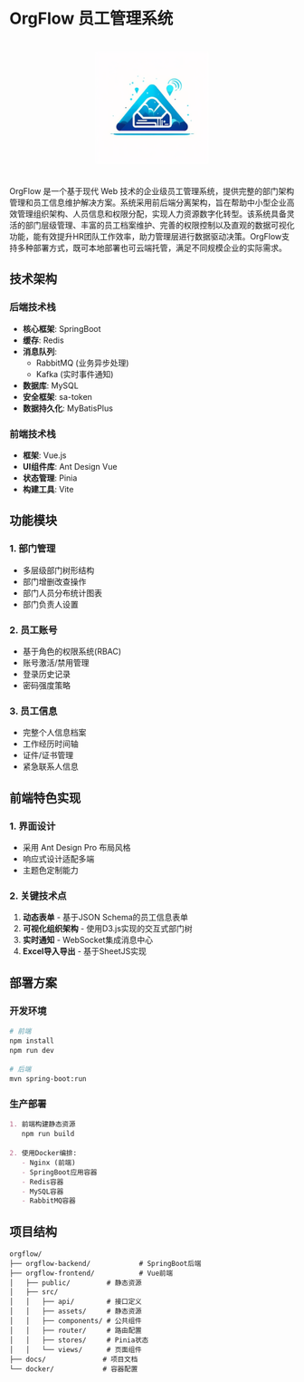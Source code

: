 # OrgFlow 员工管理系统

<div align="center">
  <img src="./docs/logo.png" alt="OrgFlow Logo" style="width: 200px; max-width: 40%; height: auto; margin: 20px 0;">
</div>

OrgFlow 是一个基于现代 Web 技术的企业级员工管理系统，提供完整的部门架构管理和员工信息维护解决方案。系统采用前后端分离架构，旨在帮助中小型企业高效管理组织架构、人员信息和权限分配，实现人力资源数字化转型。该系统具备灵活的部门层级管理、丰富的员工档案维护、完善的权限控制以及直观的数据可视化功能，能有效提升HR团队工作效率，助力管理层进行数据驱动决策。OrgFlow支持多种部署方式，既可本地部署也可云端托管，满足不同规模企业的实际需求。

## 技术架构

### 后端技术栈
- **核心框架**: SpringBoot 
- **缓存**: Redis 
- **消息队列**: 
  - RabbitMQ (业务异步处理)
  - Kafka  (实时事件通知)
- **数据库**: MySQL  
- **安全框架**: sa-token
- **数据持久化**: MyBatisPlus

### 前端技术栈
- **框架**: Vue.js  
- **UI组件库**: Ant Design Vue  
- **状态管理**: Pinia
- **构建工具**: Vite  

## 功能模块

### 1. 部门管理
- 多层级部门树形结构
- 部门增删改查操作
- 部门人员分布统计图表
- 部门负责人设置

### 2. 员工账号
- 基于角色的权限系统(RBAC)
- 账号激活/禁用管理
- 登录历史记录
- 密码强度策略

### 3. 员工信息
- 完整个人信息档案
- 工作经历时间轴
- 证件/证书管理
- 紧急联系人信息


## 前端特色实现

### 1. 界面设计
- 采用 Ant Design Pro 布局风格
- 响应式设计适配多端
- 主题色定制能力

### 2. 关键技术点
1. **动态表单** - 基于JSON Schema的员工信息表单
2. **可视化组织架构** - 使用D3.js实现的交互式部门树
3. **实时通知** - WebSocket集成消息中心
4. **Excel导入导出** - 基于SheetJS实现


## 部署方案

### 开发环境
```bash
# 前端
npm install
npm run dev

# 后端
mvn spring-boot:run
```

### 生产部署
```markdown
1. 前端构建静态资源
   npm run build
   
2. 使用Docker编排:
   - Nginx (前端)
   - SpringBoot应用容器
   - Redis容器
   - MySQL容器
   - RabbitMQ容器
```

## 项目结构

```
orgflow/
├── orgflow-backend/            # SpringBoot后端
├── orgflow-frontend/           # Vue前端
│   ├── public/         # 静态资源
│   ├── src/
│   │   ├── api/        # 接口定义
│   │   ├── assets/     # 静态资源
│   │   ├── components/ # 公共组件
│   │   ├── router/     # 路由配置
│   │   ├── stores/     # Pinia状态
│   │   └── views/      # 页面组件
├── docs/              # 项目文档
└── docker/            # 容器配置
```